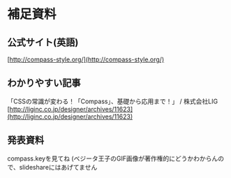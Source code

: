 # 補足資料

## 公式サイト(英語)
[http://compass-style.org/](http://compass-style.org/)

## わかりやすい記事
「CSSの常識が変わる！「Compass」、基礎から応用まで！」 / 株式会社LIG
[http://liginc.co.jp/designer/archives/11623](http://liginc.co.jp/designer/archives/11623)

## 発表資料
compass.keyを見てね
(ベジータ王子のGIF画像が著作権的にどうかわからんので、slideshareにはあげてません
